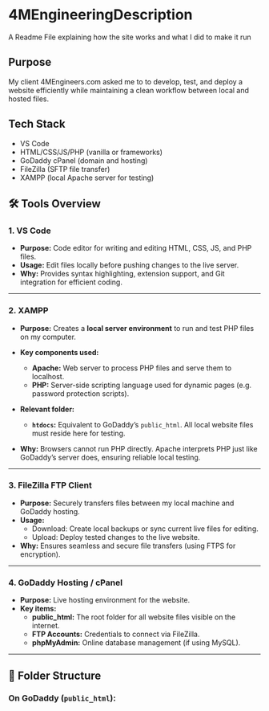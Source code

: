 # 4MEngineeringDescription
A Readme File explaining how the site works and what I did to make it run

## Purpose
My client 4MEngineers.com asked me to to develop, test, and deploy a website efficiently while maintaining a clean workflow between local and hosted files.

## Tech Stack
- VS Code
- HTML/CSS/JS/PHP (vanilla or frameworks)
- GoDaddy cPanel (domain and hosting)
- FileZilla (SFTP file transfer)
- XAMPP (local Apache server for testing)

## 🛠️ Tools Overview

### **1. VS Code**
- **Purpose:** Code editor for writing and editing HTML, CSS, JS, and PHP files.
- **Usage:** Edit files locally before pushing changes to the live server.
- **Why:** Provides syntax highlighting, extension support, and Git integration for efficient coding.

---

### **2. XAMPP**
- **Purpose:** Creates a **local server environment** to run and test PHP files on my computer.
- **Key components used:**
  - **Apache:** Web server to process PHP files and serve them to localhost.
  - **PHP:** Server-side scripting language used for dynamic pages (e.g. password protection scripts).
- **Relevant folder:**
  - **`htdocs`:** Equivalent to GoDaddy’s `public_html`. All local website files must reside here for testing.

- **Why:** Browsers cannot run PHP directly. Apache interprets PHP just like GoDaddy’s server does, ensuring reliable local testing.

---

### **3. FileZilla FTP Client**
- **Purpose:** Securely transfers files between my local machine and GoDaddy hosting.
- **Usage:**
  - Download: Create local backups or sync current live files for editing.
  - Upload: Deploy tested changes to the live website.
- **Why:** Ensures seamless and secure file transfers (using FTPS for encryption).

---

### **4. GoDaddy Hosting / cPanel**
- **Purpose:** Live hosting environment for the website.
- **Key items:**
  - **public_html:** The root folder for all website files visible on the internet.
  - **FTP Accounts:** Credentials to connect via FileZilla.
  - **phpMyAdmin:** Online database management (if using MySQL).

---

## 📂 Folder Structure

### **On GoDaddy (`public_html`):**

